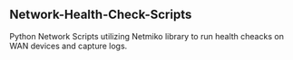 ## Network-Health-Check-Scripts

Python Network Scripts utilizing Netmiko library to run health cheacks on WAN devices and capture logs.
